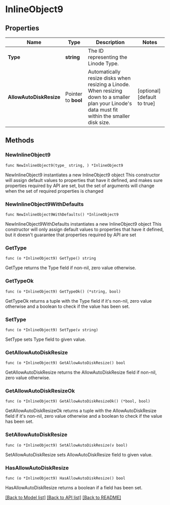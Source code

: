 # InlineObject9

## Properties

Name | Type | Description | Notes
------------ | ------------- | ------------- | -------------
**Type** | **string** | The ID representing the Linode Type. | 
**AllowAutoDiskResize** | Pointer to **bool** | Automatically resize disks when resizing a Linode. When resizing down to a smaller plan your Linode&#39;s data must fit within the smaller disk size.  | [optional] [default to true]

## Methods

### NewInlineObject9

`func NewInlineObject9(type_ string, ) *InlineObject9`

NewInlineObject9 instantiates a new InlineObject9 object
This constructor will assign default values to properties that have it defined,
and makes sure properties required by API are set, but the set of arguments
will change when the set of required properties is changed

### NewInlineObject9WithDefaults

`func NewInlineObject9WithDefaults() *InlineObject9`

NewInlineObject9WithDefaults instantiates a new InlineObject9 object
This constructor will only assign default values to properties that have it defined,
but it doesn't guarantee that properties required by API are set

### GetType

`func (o *InlineObject9) GetType() string`

GetType returns the Type field if non-nil, zero value otherwise.

### GetTypeOk

`func (o *InlineObject9) GetTypeOk() (*string, bool)`

GetTypeOk returns a tuple with the Type field if it's non-nil, zero value otherwise
and a boolean to check if the value has been set.

### SetType

`func (o *InlineObject9) SetType(v string)`

SetType sets Type field to given value.


### GetAllowAutoDiskResize

`func (o *InlineObject9) GetAllowAutoDiskResize() bool`

GetAllowAutoDiskResize returns the AllowAutoDiskResize field if non-nil, zero value otherwise.

### GetAllowAutoDiskResizeOk

`func (o *InlineObject9) GetAllowAutoDiskResizeOk() (*bool, bool)`

GetAllowAutoDiskResizeOk returns a tuple with the AllowAutoDiskResize field if it's non-nil, zero value otherwise
and a boolean to check if the value has been set.

### SetAllowAutoDiskResize

`func (o *InlineObject9) SetAllowAutoDiskResize(v bool)`

SetAllowAutoDiskResize sets AllowAutoDiskResize field to given value.

### HasAllowAutoDiskResize

`func (o *InlineObject9) HasAllowAutoDiskResize() bool`

HasAllowAutoDiskResize returns a boolean if a field has been set.


[[Back to Model list]](../README.md#documentation-for-models) [[Back to API list]](../README.md#documentation-for-api-endpoints) [[Back to README]](../README.md)


